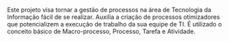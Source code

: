 Este projeto visa tornar a gestão de processos na área de Tecnologia da Informação fácil de se realizar.
Auxilia a criação de processos otimizadores que potencializem a execução de trabalho da sua equipe de TI.
É utilizado o conceito básico de Macro-processo, Processo, Tarefa e Atividade.
